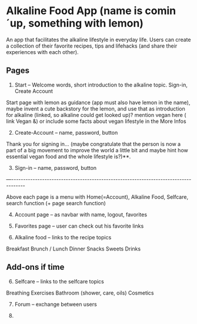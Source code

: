 # Alkaline Food App (name is comin´up, something with lemon)

An app that facilitates the alkaline lifestyle in everyday life. Users can create a collection of their favorite recipes, tips and lifehacks (and share their experiences with each other).


## Pages

1. Start – Welcome words, short introduction to the alkaline topic. Sign-in, Create Account

Start page with lemon as guidance (app must also have lemon in the name), maybe invent a cute backstory for the lemon, and use that as introduction for alkaline (linked, so alkaline could get looked up)? mention vegan here ( link Vegan &) or include some facts about vegan lifestyle in the More Infos

2. Create-Account – name, password, button

Thank you for signing in... (maybe congratulate that the person is now a part of a big movement to improve the world a little bit and maybe hint how essential vegan food and the whole lifestyle is?)**.

3. Sign-in – name, password, button

—------------------------------------------------------------------------------------

Above each page is a menu with Home(=Account), Alkaline Food, Selfcare, search function (+ page search function)

4. Account page – as navbar with name, logout, favorites 


5. Favorites page – user can check out his favorite links


5. Alkaline food – links to the recipe topics

Breakfast 
Brunch / Lunch
Dinner
Snacks
Sweets
Drinks
## Add-ons if time

6. Selfcare – links to the selfcare topics

Breathing
Exercises
Bathroom (shower, care, oils)
Cosmetics

7. Forum – exchange between users

8. 

